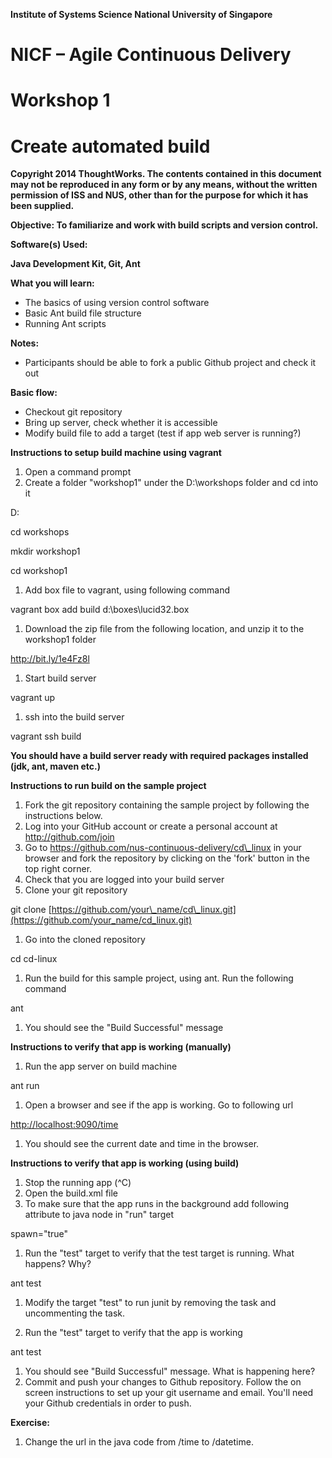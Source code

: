 **Institute of Systems Science National University of Singapore**

# NICF – Agile Continuous Delivery



# Workshop 1

# Create automated build

**Copyright 2014 ThoughtWorks. The contents contained in this document may not be reproduced in any form or by any means, without the written permission of ISS and NUS, other than for the purpose for which it has been supplied.**



**Objective: To familiarize and work with build scripts and version control.**



**Software(s) Used:**

**Java Development Kit, Git, Ant**



**What you will learn:**

- The basics of using version control software
- Basic Ant build file structure
- Running Ant scripts

**Notes:**

- Participants should be able to fork a public Github project and check it out

**Basic flow:**

- Checkout git repository
- Bring up server, check whether it is accessible
- Modify build file to add a target (test if app web server is running?)

**Instructions to setup build machine using vagrant**

1. Open a command prompt
2. Create a folder "workshop1" under the D:\workshops folder and cd into it

D:

cd workshops

mkdir workshop1

cd workshop1

1. Add box file to vagrant, using following command

vagrant box add build d:\boxes\lucid32.box

1. Download the zip file from the following location, and unzip it to the workshop1 folder

http://bit.ly/1e4Fz8l

1. Start build server

vagrant up

1. ssh into the build server

vagrant ssh build

**You should have a build server ready with required packages installed (jdk, ant, maven etc.)**

**Instructions to run build on the sample project**

1. Fork the git repository containing the sample project by following the instructions below.
2. Log into your GitHub account or create a personal account at http://github.com/join
3. Go to https://github.com/nus-continuous-delivery/cd\_linux in your browser and fork the repository by clicking on the 'fork' button in the top right corner.
4. Check that you are logged into your build server
5. Clone your git repository 

git clone [https://github.com/your\_name/cd\_linux.git](https://github.com/your_name/cd_linux.git)

1. Go into the cloned repository

cd cd-linux

1. Run the build for this sample project, using ant. Run the following command

ant

1. You should see the "Build Successful" message



**Instructions to verify that app is working (manually)**

1. Run the app server on build machine

ant run

1. Open a browser and see if the app is working. Go to following url

[http://localhost:9090/time](http://localhost:9090/time)

1. You should see the current date and time in the browser.


**Instructions to verify that app is working (using build)**

1. Stop the running app (^C)
2. Open the build.xml file
3. To make sure that the app runs in the background add following attribute to java node in "run" target

spawn="true"

1. Run the "test" target to verify that the test target is running. What happens? Why?

ant test

1. Modify the target "test" to run junit by removing the <fail/> task and uncommenting the <junit> task. 

1. Run the "test" target to verify that the app is working

ant test

1. You should see "Build Successful" message. What is happening here?
2. Commit and push your changes to Github repository. Follow the on screen instructions to set up your git username and email. You'll need your Github credentials in order to push.

**Exercise:**

1. Change the url in the java code from /time to /datetime.
